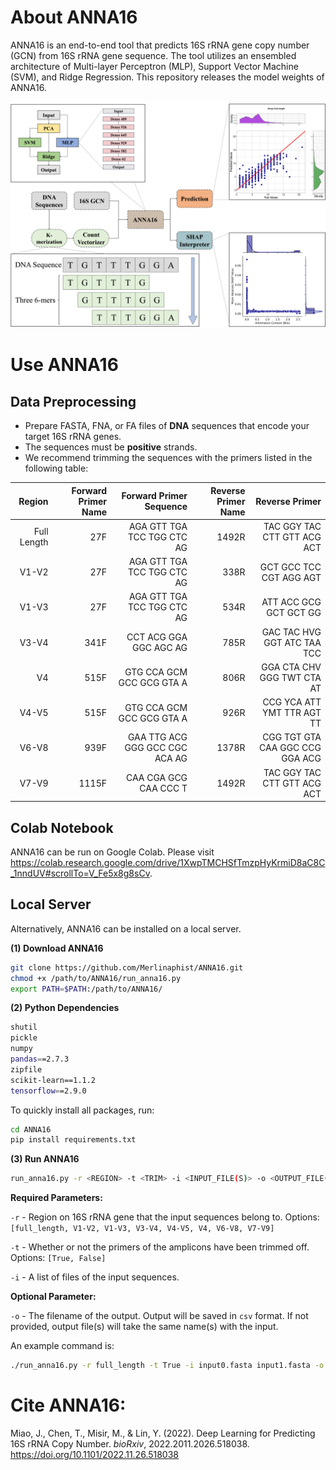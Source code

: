 # About ANNA16
ANNA16 is an end-to-end tool that predicts 16S rRNA gene copy number (GCN) from 16S rRNA gene sequence. The tool utilizes an ensembled architecture of Multi-layer Perceptron (MLP), Support Vector Machine (SVM), and Ridge Regression. This repository releases the model weights of ANNA16.

![Summary of ANNA16](ANNA16_summary.png)

# Use ANNA16

## Data Preprocessing

+ Prepare FASTA, FNA, or FA files of **DNA** sequences that encode your target 16S rRNA genes.
+ The sequences must be **positive** strands.
+ We recommend trimming the sequences with the primers listed in the following table:

| Region | Forward Primer Name | Forward Primer Sequence | Reverse Primer Name |Reverse Primer |
|-------:|--------------------:|------------------------:|-----------:|--------------:|
| Full Length | 27F | AGA GTT TGA TCC TGG CTC AG     | 1492R | TAC GGY TAC CTT GTT ACG ACT     |
| V1-V2       | 27F | AGA GTT TGA TCC TGG CTC AG     | 338R | GCT GCC TCC CGT AGG AGT         |
| V1-V3       | 27F | AGA GTT TGA TCC TGG CTC AG     | 534R | ATT ACC GCG GCT GCT GG          |
| V3-V4       | 341F | CCT ACG GGA GGC AGC AG         | 785R | GAC TAC HVG GGT ATC TAA TCC     |
| V4          | 515F | GTG CCA GCM GCC GCG GTA A      | 806R | GGA CTA CHV GGG TWT CTA AT      |
| V4-V5       | 515F | GTG CCA GCM GCC GCG GTA A      | 926R | CCG YCA ATT YMT TTR AGT TT      |
| V6-V8       | 939F | GAA TTG ACG GGG GCC CGC ACA AG | 1378R | CGG TGT GTA CAA GGC CCG GGA ACG |
| V7-V9       | 1115F | CAA CGA GCG CAA CCC T          | 1492R | TAC GGY TAC CTT GTT ACG ACT     |

## Colab Notebook

ANNA16 can be run on Google Colab. Please visit https://colab.research.google.com/drive/1XwpTMCHSfTmzpHyKrmiD8aC8C_1nndUV#scrollTo=V_Fe5x8g8sCv.

## Local Server

Alternatively, ANNA16 can be installed on a local server.

**(1) Download ANNA16**

```bash
git clone https://github.com/Merlinaphist/ANNA16.git
chmod +x /path/to/ANNA16/run_anna16.py
export PATH=$PATH:/path/to/ANNA16/
```

**(2) Python Dependencies**

```bash
shutil
pickle
numpy
pandas==2.7.3
zipfile
scikit-learn==1.1.2
tensorflow==2.9.0
```

To quickly install all packages, run:

```bash
cd ANNA16
pip install requirements.txt
```

**(3) Run ANNA16**

```bash
run_anna16.py -r <REGION> -t <TRIM> -i <INPUT_FILE(S)> -o <OUTPUT_FILE(S)>
```

**Required Parameters:**

`-r` - Region on 16S rRNA gene that the input sequences belong to. Options: `[full_length, V1-V2, V1-V3, V3-V4, V4-V5, V4, V6-V8, V7-V9]`

`-t` - Whether or not the primers of the amplicons have been trimmed off. 
Options: `[True, False]`

`-i` - A list of files of the input sequences.

**Optional Parameter:**

`-o` - The filename of the output. Output will be saved in `csv` format. If not provided, output file(s) will take the same name(s) with the input.

An example command is:

```bash
./run_anna16.py -r full_length -t True -i input0.fasta input1.fasta -o pred0 pred1
```

# Cite ANNA16:

Miao, J., Chen, T., Misir, M., & Lin, Y. (2022). Deep Learning for Predicting 16S rRNA Copy Number. *bioRxiv*, 2022.2011.2026.518038. https://doi.org/10.1101/2022.11.26.518038
